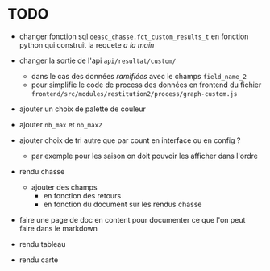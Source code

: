 # TODO

- changer fonction sql `oeasc_chasse.fct_custom_results_t` en fonction python qui construit la requete *a la main*

- changer la sortie de l'api `api/resultat/custom/`
  - dans le cas des données *ramifiées* avec le champs `field_name_2`
  - pour simplifie le code de process des données en frontend du fichier `frontend/src/modules/restitution2/process/graph-custom.js`

- ajouter un choix de palette de couleur

- ajouter `nb_max` et `nb_max2`

- ajouter choix de tri autre que par count en interface ou en config ?
  - par exemple pour les saison on doit pouvoir les afficher dans l'ordre

- rendu chasse
  - ajouter des champs
    - en fonction des retours
    - en fonction du document sur les rendus chasse

- faire une page de doc en content pour documenter ce que l'on peut faire dans le markdown

- rendu tableau
- rendu carte